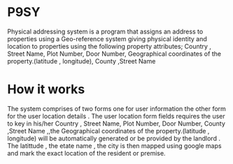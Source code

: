 # P9SY
Physical addressing system is a program that assigns an address to properties using a Geo-reference system giving physical identity and location to properties using the following property attributes; Country , Street Name, Plot Number, Door Number, Geographical coordinates of the property.(latitude , longitude), County ,Street Name

# How it works
The system comprises of two forms one for user information the other form for the user location details . The user location form fields requires the user to key in his/her Country , Street Name, Plot Number, Door Number, County ,Street Name ,,the Geographical coordinates of the property.(latitude , longitude) will be automatically generated or be provided by the landlord . The latittude , the etate name , the city is then mapped using google maps and mark the exact location of the resident or premise.
